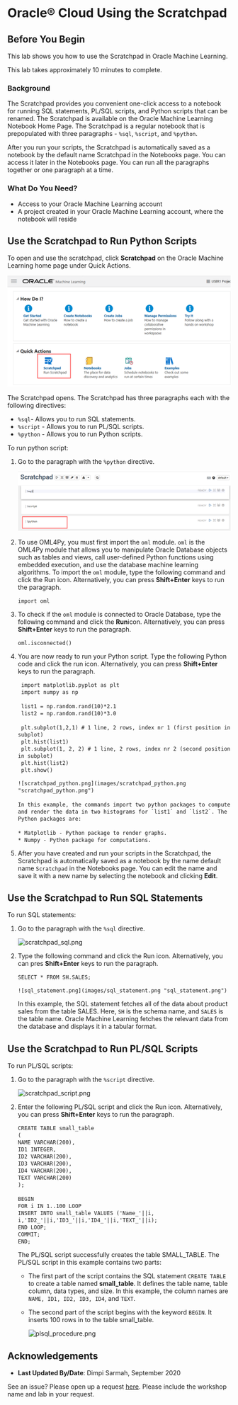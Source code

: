 # Oracle® Cloud Using the Scratchpad
## Before You Begin

This lab shows you how to use the Scratchpad in Oracle Machine Learning.

This lab takes approximately 10 minutes to complete.

### Background
The Scratchpad provides you convenient one-click access to a notebook for running SQL statements, PL/SQL scripts, and Python scripts that can be renamed. The Scratchpad is available on the Oracle Machine Learning Notebook Home Page. The Scratchpad is a regular notebook that is prepopulated with three paragraphs - `%sql`, `%script`, and `%python`.

After you run your scripts, the Scratchpad is automatically saved as a notebook by the default name Scratchpad in the Notebooks page. You can access it later in the Notebooks page.
You can run all the paragraphs together or one paragraph at a time.

### What Do You Need?

* Access to your Oracle Machine Learning account
* A project created in your Oracle Machine Learning account, where the notebook will reside


## Use the Scratchpad to Run Python Scripts

To open and use the scratchpad, click <b>Scratchpad</b> on the Oracle Machine Learning home page under Quick Actions.

  ![developer_homepage.png](images/developer_homepage.png "developer_homepage.png ")

  The Scratchpad opens. The Scratchpad has three paragraphs each with the following directives:

  * `%sql`- Allows you to run SQL statements.
  * `%script` - Allows you to run PL/SQL scripts.
  * `%python` - Allows you to run Python scripts.

To run python script:

1. Go to the paragraph with the <code>%python</code> directive.

   ![scratchpad_py.png](images/scratchpad_py.png "scratchpad_py.png")

2. To use OML4Py, you must first import the `oml` module.
   `oml` is the OML4Py module that allows you to manipulate Oracle Database objects such as tables and views, call user-defined Python functions using embedded execution, and use the database machine learning algorithms. To import the `oml` module, type the following command and click the Run icon. Alternatively, you can press **Shift+Enter** keys to run the paragraph.


    ```
    import oml

    ```

3. To check if the <code>oml</code> module is connected to Oracle Database,
   type the following command and click the <b>Run</b>icon. Alternatively, you can press **Shift+Enter** keys to run the paragraph.

    ```
    oml.isconnected()

    ```

4. You are now ready to run your Python script. Type the following Python code and click the run
   icon. Alternatively, you can press **Shift+Enter** keys to run the paragraph.

   ```
    import matplotlib.pyplot as plt
    import numpy as np

    list1 = np.random.rand(10)*2.1
    list2 = np.random.rand(10)*3.0

    plt.subplot(1,2,1) # 1 line, 2 rows, index nr 1 (first position in subplot)
    plt.hist(list1)
    plt.subplot(1, 2, 2) # 1 line, 2 rows, index nr 2 (second position in subplot)
    plt.hist(list2)
    plt.show()

    ```

       ![scratchpad_python.png](images/scratchpad_python.png "scratchpad_python.png")

       In this example, the commands import two python packages to compute and render the data in two histograms for `list1` and `list2`. The Python packages are:

       * Matplotlib - Python package to render graphs.
       * Numpy - Python package for computations.

5. After you have created and run your scripts in the Scratchpad, the Scratchpad is automatically saved as a notebook by the name default name `Scratchpad` in
the Notebooks page. You can edit the name and save it with a new name by selecting the notebook and clicking **Edit**.

## Use the Scratchpad to Run SQL Statements

To run SQL statements:

1. Go to the paragraph with the `%sql` directive.

   ![scratchpad_sql.png](images/scratchpad_sql.png "scratchpad_sql.png")

2. Type the following command and click the Run icon. Alternatively, you can pres **Shift+Enter** keys to run the paragraph.


    ```
    SELECT * FROM SH.SALES;

    ```
       ![sql_statement.png](images/sql_statement.png "sql_statement.png")

    In this example, the SQL statement fetches all of the data about product sales from the table SALES. Here, `SH` is the schema name, and `SALES` is the table name. Oracle Machine Learning fetches the relevant data from the database and displays it in a tabular format.

## Use the Scratchpad to Run PL/SQL Scripts  

To run PL/SQL scripts:

1. Go to the paragraph with the `%script` directive.

   ![scratchpad_script.png](images/scratchpad_script.png "scratchpad_script.png")

2. Enter the following PL/SQL script and click the Run icon. Alternatively, you can press **Shift+Enter** keys to run the paragraph.

    ```
    CREATE TABLE small_table
    (
    NAME VARCHAR(200),
    ID1 INTEGER,
    ID2 VARCHAR(200),
    ID3 VARCHAR(200),
    ID4 VARCHAR(200),
    TEXT VARCHAR(200)
    );

    BEGIN
    FOR i IN 1..100 LOOP
    INSERT INTO small_table VALUES ('Name_'||i, i,'ID2_'||i,'ID3_'||i,'ID4_'||i,'TEXT_'||i);
    END LOOP;
    COMMIT;
    END;

    ```
    The PL/SQL script successfully creates the table SMALL_TABLE. The PL/SQL script in this example contains two parts:

    * The first part of the script contains the SQL statement `CREATE TABLE` to create a table named **small_table**. It defines the table name, table column, data types, and size. In this example, the column names are `NAME, ID1, ID2, ID3, ID4`, and `TEXT`.
    * The second part of the script begins with the keyword `BEGIN`. It inserts 100 rows in to the table small_table.


         ![plsql_procedure.png](images/plsql_procedure.png "plsql_procedure.png")

## Acknowledgements

* **Last Updated By/Date**: Dimpi Sarmah, September 2020

See an issue?  Please open up a request [here](https://github.com/oracle/learning-library/issues).   Please include the workshop name and lab in your request.
